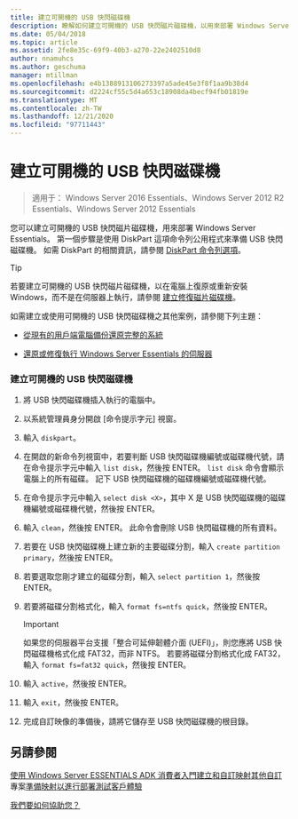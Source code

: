 ```yaml
---
title: 建立可開機的 USB 快閃磁碟機
description: 瞭解如何建立可開機的 USB 快閃磁片磁碟機，以用來部署 Windows Server Essentials。
ms.date: 05/04/2018
ms.topic: article
ms.assetid: 2fe8e35c-69f9-40b3-a270-22e2402510d8
author: nnamuhcs
ms.author: geschuma
manager: mtillman
ms.openlocfilehash: e4b1388913106273397a5ade45e3f8f1aa9b38d4
ms.sourcegitcommit: d2224cf55c5d4a653c18908da4becf94fb01819e
ms.translationtype: MT
ms.contentlocale: zh-TW
ms.lasthandoff: 12/21/2020
ms.locfileid: "97711443"
---
```

# <a name="create-a-bootable-usb-flash-drive"></a>建立可開機的 USB 快閃磁碟機

>適用于： Windows Server 2016 Essentials、Windows Server 2012 R2 Essentials、Windows Server 2012 Essentials

您可以建立可開機的 USB 快閃磁片磁碟機，用來部署 Windows Server Essentials。 第一個步驟是使用 DiskPart 這項命令列公用程式來準備 USB 快閃磁碟機。 如需 DiskPart 的相關資訊，請參閱 [DiskPart 命令列選項](https://go.microsoft.com/fwlink/?LinkId=207073)。


> [!TIP]
> 若要建立可開機的 USB 快閃磁片磁碟機，以在電腦上復原或重新安裝 Windows，而不是在伺服器上執行，請參閱 [建立修復磁片磁碟機](https://support.microsoft.com/help/4026852/windows-create-a-recovery-drive)。

 如需建立或使用可開機的 USB 快閃磁碟機之其他案例，請參閱下列主題：

-   [從現有的用戶端電腦備份還原完整的系統](../manage/restore-a-full-system-from-an-existing-client-computer-backup.md)

-   [還原或修復執行 Windows Server Essentials 的伺服器](../manage/restore-or-repair-your-server-running-windows-server-essentials.md)


### <a name="to-create-a-bootable-usb-flash-drive"></a>建立可開機的 USB 快閃磁碟機

1.  將 USB 快閃磁碟機插入執行的電腦中。

2.  以系統管理員身分開啟 [命令提示字元] 視窗。

3.  輸入 `diskpart`。

4.  在開啟的新命令列視窗中，若要判斷 USB 快閃磁碟機編號或磁碟機代號，請在命令提示字元中輸入 `list disk`，然後按 ENTER。 `list disk` 命令會顯示電腦上的所有磁碟。 記下 USB 快閃磁碟機的磁碟機編號或磁碟機代號。

5.  在命令提示字元中輸入 `select disk <X>`，其中 X 是 USB 快閃磁碟機的磁碟機編號或磁碟機代號，然後按 ENTER。

6.  輸入 `clean`，然後按 ENTER。 此命令會刪除 USB 快閃磁碟機的所有資料。

7.  若要在 USB 快閃磁碟機上建立新的主要磁碟分割，輸入 `create partition primary`，然後按 ENTER。

8.  若要選取您剛才建立的磁碟分割，輸入 `select partition 1`，然後按 ENTER。

9. 若要將磁碟分割格式化，輸入 `format fs=ntfs quick`，然後按 ENTER。

    > [!IMPORTANT]
    >  如果您的伺服器平台支援「整合可延伸韌體介面 (UEFI)」，則您應將 USB 快閃磁碟機格式化成 FAT32，而非 NTFS。 若要將磁碟分割格式化成 FAT32，輸入 `format fs=fat32 quick`，然後按 ENTER。

10. 輸入 `active`，然後按 ENTER。

11. 輸入 `exit`，然後按 ENTER。

12. 完成自訂映像的準備後，請將它儲存至 USB 快閃磁碟機的根目錄。

## <a name="see-also"></a>另請參閱

 [使用 Windows Server ESSENTIALS ADK 消費者入門](Getting-Started-with-the-Windows-Server-Essentials-ADK.md)[建立和自訂映射](Creating-and-Customizing-the-Image.md)[其他自訂](Additional-Customizations.md)專案[準備映射以進行部署](Preparing-the-Image-for-Deployment.md)[測試客戶體驗](Testing-the-Customer-Experience.md)

 [我們要如何協助您？](https://windows.microsoft.com/windows/support)
